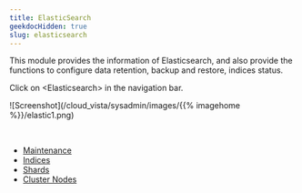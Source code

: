 ```yaml
---
title: ElasticSearch
geekdocHidden: true
slug: elasticsearch
---
```


This module provides the information of Elasticsearch, and also provide the  functions to configure data retention, backup and restore, indices status.

Click on \<Elasticsearch> in the navigation bar. 

![Screenshot](/cloud_vista/sysadmin/images/{{% imagehome %}}/elastic1.png)

&nbsp;

* <a href="/cloud_vista/sysadmin/admin/elasticsearch/maintenance">Maintenance</a>
* <a href="/cloud_vista/sysadmin/admin/elasticsearch/indices">Indices</a>
* <a href="/cloud_vista/sysadmin/admin/elasticsearch/shards">Shards</a>
* <a href="/cloud_vista/sysadmin/admin/elasticsearch/clusternodes">Cluster Nodes</a>
